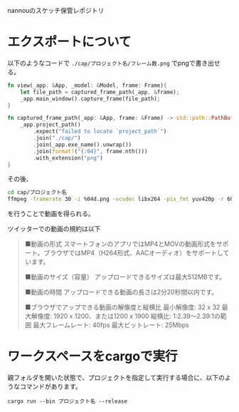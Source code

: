 nannouのスケッチ保管レポジトリ

# エクスポートについて
以下のようなコードで `./cap/プロジェクト名/フレーム数.png` でpngで書き出せる。
```Rust
fn view(_app: &App, _model: &Model, frame: Frame){
    let file_path = captured_frame_path(_app, &frame);
    _app.main_window().capture_frame(file_path);
}

fn captured_frame_path(_app: &App, frame: &Frame) -> std::path::PathBuf {
    _app.project_path()
        .expect("failed to locate `project_path`")
        .join("./cap/")
        .join(_app.exe_name().unwrap())
        .join(format!("{:04}", frame.nth()))
        .with_extension("png")
}
```

その後、

```sh
cd cap/プロジェクト名
ffmpeg -framerate 30 -i %04d.png -vcodec libx264 -pix_fmt yuv420p -r 60 out.mp4     
```
を行うことで動画を得られる。

ツイッターでの動画の規約は以下

>■動画の形式
>スマートフォンのアプリではMP4とMOVの動画形式をサポート。ブラウザではMP4（H264形式、AACオーディオ）をサポートしています。
>
>■動画のサイズ（容量）
>アップロードできるサイズは最大512MBです。
>
>■動画の時間
>アップロードできる動画の長さは2分20秒間以内です。
>
>■ブラウザでアップできる動画の解像度と縦横比
>最小解像度: 32 x 32
>最大解像度: 1920 x 1200、または1200 x 1900
>縦横比: 1:2.39～2.39:1の範囲
>最大フレームレート: 40fps
>最大ビットレート: 25Mbps

# ワークスペースをcargoで実行
親フォルダを開いた状態で、プロジェクトを指定して実行する場合に、以下のようなコマンドがあります。

```shell
cargo run --bin プロジェクト名 --release
```